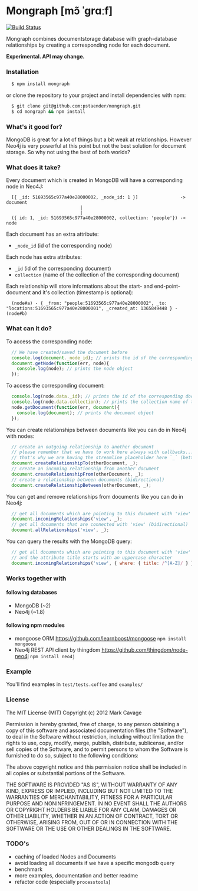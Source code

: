 Mongraph [mɔ̃ ˈɡrɑːf]
========

[![Build Status](https://api.travis-ci.org/pstaender/mongraph.png)](https://travis-ci.org/pstaender/mongraph)

Mongraph combines documentstorage database with graph-database relationships by creating a corresponding node for each document.

**Experimental. API may change.**

### Installation

```sh
  $ npm install mongraph
```

or clone the repository to your project and install dependencies with npm:

```sh
  $ git clone git@github.com:pstaender/mongraph.git
  $ cd mongraph && npm install
```

### What's it good for?

MongoDB is great for a lot of things but a bit weak at relationships. However Neo4j is very powerful at this point but not the best solution for document storage. So why not using the best of both worlds?

### What does it take?

Every document which is created in MongoDB will have a corresponding node in Neo4J:

```
  [{ _id: 51693565c977a40e28000002, _node_id: 1 }]                -> document
                            |
                            |
  ({ id: 1, _id: 51693565c977a40e28000002, collection: 'people'}) -> node
```

Each document has an extra attribute:

  * `_node_id` (id of the corresponding node)

Each node has extra attributes:

  * `_id` (id of the corresponding document)
  * `collection` (name of the collection of the corresponding document)

Each relationship will store informations about the start- and end-point-document and it's collection (timestamp is optional):

```
  (node#a) - { _from: "people:51693565c977a40e28000002", _to: "locations:51693565c977a40e28000001", _created_at: 1365849448 } - (node#b)
```

### What can it do?

To access the corresponding node:

```js
  // We have created/saved the document before
  console.log(document._node_id); // prints the id of the corresponding node
  document.getNode(function(err, node){
    console.log(node); // prints the node object
  });
```

To access the corresponding document:

```js
  console.log(node.data._id); // prints the id of the corresponding document
  console.log(node.data.collection); // prints the collection name of the corresponding document
  node.getDocument(function(err, document){
    console.log(document); // prints the document object
  });
```

You can create relationships between documents like you can do in Neo4j with nodes:

```js
  // create an outgoing relationship to another document
  // please remember that we have to work here always with callbacks...
  // that's why we are having the streamline placeholder here `_` (better to read)
  document.createRelationshipTo(otherDocument, _);
  // create an incoming relationship from another document
  document.createRelationshipFrom(otherDocument, _);
  // create a relationship between documents (bidirectional)
  document.createRelationshipBetween(otherDocument, _);
```

You can get and remove relationships from documents like you can do in Neo4j:

```js
  // get all documents which are pointing to this document with 'view'
  document.incomingRelationships('view', _);
  // get all documents that are connected with 'view' (bidirectional)
  document.allRelationships('view', _);
```

You can query the results with the MongoDB query:

```js
  // get all documents which are pointing to this document with 'view'
  // and the attribute title starts with an uppercase character
  document.incomingRelationships('view', { where: { title: /^[A-Z]/ } });
```

### Works together with

#### following databases

* MongoDB (~2)
* Neo4j (~1.8)

#### following npm modules

* mongoose ORM <https://github.com/learnboost/mongoose> `npm install mongoose`
* Neo4j REST API client by thingdom <https://github.com/thingdom/node-neo4j> `npm install neo4j`

### Example 

You'll find examples in `test/tests.coffee` and `examples/`

### License

The MIT License (MIT) Copyright (c) 2012 Mark Cavage

Permission is hereby granted, free of charge, to any person obtaining a copy of this software and associated documentation files (the "Software"), to deal in the Software without restriction, including without limitation the rights to use, copy, modify, merge, publish, distribute, sublicense, and/or sell copies of the Software, and to permit persons to whom the Software is furnished to do so, subject to the following conditions:

The above copyright notice and this permission notice shall be included in all copies or substantial portions of the Software.

THE SOFTWARE IS PROVIDED "AS IS", WITHOUT WARRANTY OF ANY KIND, EXPRESS OR IMPLIED, INCLUDING BUT NOT LIMITED TO THE WARRANTIES OF MERCHANTABILITY, FITNESS FOR A PARTICULAR PURPOSE AND NONINFRINGEMENT. IN NO EVENT SHALL THE AUTHORS OR COPYRIGHT HOLDERS BE LIABLE FOR ANY CLAIM, DAMAGES OR OTHER LIABILITY, WHETHER IN AN ACTION OF CONTRACT, TORT OR OTHERWISE, ARISING FROM, OUT OF OR IN CONNECTION WITH THE SOFTWARE OR THE USE OR OTHER DEALINGS IN THE SOFTWARE.

### TODO's

* caching of loaded Nodes and Documents
* avoid loading all documents if we have a specific mongodb query
* benchmark
* more examples, documentation and better readme
* refactor code (especially `processtools`)